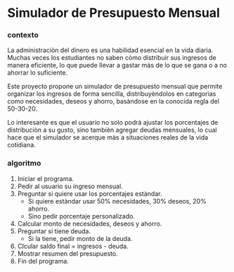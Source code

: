 # Simulador de Presupuesto Mensual

### contexto
La administraciòn del dinero es una habilidad esencial en la vida diaria. Muchas veces los estudiantes no saben còmo distribuir sus ingresos de manera eficiente, lo que puede llevar a gastar màs de lo que se gana o a no ahorrar lo suficiente.

Este proyecto propone un simulador de presupuesto mensual que permite organizar los ingresos de forma sencilla, distribuyèndolos en categorìas como necesidades, deseos y ahorro, basàndose en la conocida regla del 50-30-20.

Lo interesante es que el usuario no solo podrà ajustar los porcentajes de distribuciòn a su gusto, sino tambièn agregar deudas mensuales, lo cual hace que el simulador se acerque màs a situaciones reales de la vida cotidiana.

### algoritmo

1. Iniciar el programa.
2. Pedir al usuario su ingreso mensual.
3. Preguntar si quiere usar los porcentajes estàndar.
   - Si quiere estàndar usar 50% necesidades, 30% deseos, 20% ahorro.
   - Sino pedir porcentaje personalizado.
4. Calcular monto de necesidades, deseos y ahorro.
5. Preguntar si tiene deuda.
   - Si la tiene, pedir monto de la deuda.
6. Clcular saldo final = ingresos - deuda.
7. Mostrar resumen del presupuesto.
8. Fin del programa.
